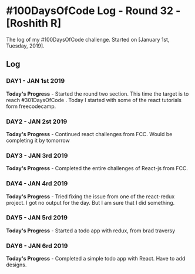 # #100DaysOfCode Log - Round 32 - [Roshith R]

The log of my #100DaysOfCode challenge. Started on [January 1st, Tuesday, 2019].

## Log

### DAY1 - JAN 1st 2019

**Today's Progress** -  Started the round two section. This time the target is to reach #301DaysOfCode . Today I started with some of the react tutorials form freecodecamp.

### DAY2 - JAN 2st 2019

**Today's Progress** - Continued react challenges from FCC. Would be completing it by tomorrow

### DAY3 - JAN 3rd 2019

**Today's Progress** - Completed the entire challenges of React-js from FCC. 

### DAY4 - JAN 4rd 2019

**Today's Progress** - Tried fixing the issue from one of the react-redux project. I got no output for the day. But I am sure that I did something.

### DAY5 - JAN 5rd 2019

**Today's Progress** - Started a todo app with redux, from brad traversy

### DAY6 - JAN 6rd 2019

**Today's Progress** - Completed a simple todo app with React. Have to add designs.